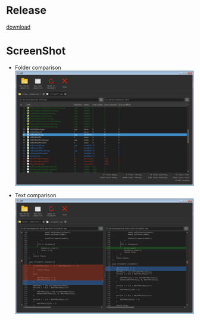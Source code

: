 # Release
[download](https://github.com/skypanda100/qt-diff/releases)

# ScreenShot
* Folder comparison
![folder comparison](/screenshot/1.png)

* Text comparison
![text comparison](/screenshot/2.png)
